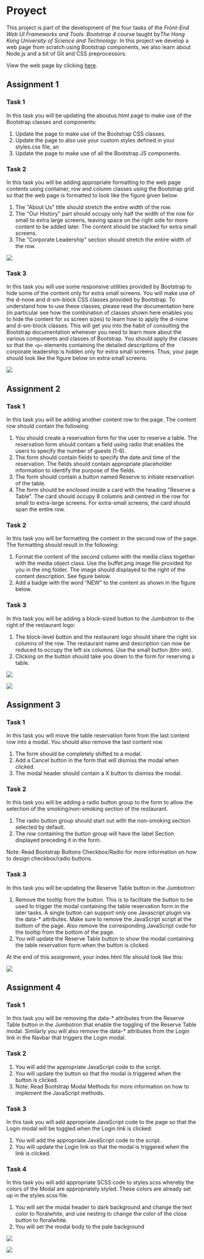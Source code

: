 # Proyect

This project is part of the development of the four tasks of the *Front-End Web UI Frameworks and Tools: Bootstrap 4* course taught by*The Hong Kong University of Science and Technology*. In this project we develop a web page from scratch using Bootstrap components, we also learn about Node.js and a bit of Git and CSS preprocessors.

View the web page by clicking [here](https://bootstrap4-hong-kong.herokuapp.com/).

## Assignment 1

### Task 1

In this task you will be updating the aboutus.html page to make use of the Bootstrap classes and components:

1. Update the page to make use of the Bootstrap CSS classes.
2. Update the page to also use your custom styles defined in your styles.css file, an
3. Update the page to make use of all the Bootstrap JS components.

### Task 2

In this task you will be adding appropriate formatting to the web page contents using container, row and column classes using the Bootstrap grid so that the web page is formatted to look like the figure given below. 

1. The "About Us" title should stretch the entire width of the row. 
2. The "Our History" part should occupy only half the width of the row for small to extra large screens, leaving space on the right side for more content to be added later. The content should be stacked for extra small screens.
3. The "Corporate Leadership" section should stretch the entire width of the row.

![](https://bootstrap4-hong-kong.herokuapp.com/img/full_screen_assingment1.png)

### Task 3

In this task you will use some responsive utilities provided by Bootstrap to hide some of the content only for extra small screens. You will make use of the d-none and d-sm-block CSS classes provided by Bootstrap. To understand how to use these classes, please read the documentation here (in particular see how the combination of classes shown here enables you to hide the content for xs screen sizes) to learn how to apply the d-none and d-sm-block classes. This will get you into the habit of consulting the Bootstrap documentation whenever you need to learn more about the various components and classes of Bootstrap. You should apply the classes so that the ```<p>``` elements containing the detailed descriptions of the corporate leadership is hidden only for extra small screens. Thus, your page should look like the figure below on extra small screens.

![](https://bootstrap4-hong-kong.herokuapp.com/img/movil_screen_assignment1.png)

## Assignment 2

### Task 1

In this task you will be adding another content row to the page. The content row should contain the following:

1. You should create a reservation form for the user to reserve a table. The reservation form should contain a field using radio that enables the users to specify the number of guests (1-6).
2. The form should contain fields to specify the date and time of the reservation. The fields should contain appropriate placeholder information to identify the purpose of the fields.
3. The form should contain a button named Reserve to initiate reservation of the table.
4. The form should be enclosed inside a card with the heading "Reserve a Table". The card should occupy 8 columns and centred in the row for small to extra-large screens. For extra-small screens, the card should span the entire row.

### Task 2

In this task you will be formatting the content in the second row of the page. The formatting should result in the following:

1. Format the content of the second column with the media class together with the media object class. Use the buffet.png image file provided for you in the img folder. The image should displayed to the right of the content description. See figure below.
2. Add a badge with the word “NEW” to the content as shown in the figure below.

### Task 3

In this task you will be adding a block-sized button to the Jumbotron to the right of the restaurant logo:

1. The block-level button and the restaurant logo should share the right six columns of the row. The restaurant name and description can now be reduced to occupy the left six columns. Use the small button (btn-sm).
2. Clicking on the button should take you down to the form for reserving a table.

![](https://bootstrap4-hong-kong.herokuapp.com/img/full_screen_assignment2.png)

![](https://bootstrap4-hong-kong.herokuapp.com/img/movil_screen_assignment2.png)

## Assignment 3

### Task 1

In this task you will move the table reservation form from the last content row into a modal. You should also remove the last content row.

1. The form should be completely shifted to a modal.
2. Add a Cancel button in the form that will dismiss the modal when clicked.
3. The modal header should contain a X button to dismiss the modal.

### Task 2

In this task you will be adding a radio button group to the form to allow the selection of the smoking/non-smoking section of the restaurant.

1. The radio button group should start out with the non-smoking section selected by default.
2. The row containing the button group will have the label Section displayed preceding it in the form.

Note: Read Bootstrap Buttons Checkbox/Radio for more information on how to design checkbox/radio buttons.

### Task 3

In this task you will be updating the Reserve Table button in the Jumbotron:

1. Remove the tooltip from the button. This is to facilitate the button to be used to trigger the modal containing the table reservation form in the later tasks. A single button can support only one Javascript plugin via the data-* attributes. Make sure to remove the JavaScript script at the bottom of the page. Also remove the corresponding JavaScript code for the tooltip from the bottom of the page.
2. You will update the Reserve Table button to show the modal containing the table reservation form when the button is clicked.

At the end of this assignment, your index.html file should look like this:

![](https://bootstrap4-hong-kong.herokuapp.com/img/screen_assignment3.png)

## Assignment 4

### Task 1

In this task you will be removing the data-* attributes from the Reserve Table button in the Jumbotron that enable the toggling of the Reserve Table modal. Similarly you will also remove the data-* attributes from the Login link in the Navbar that triggers the Login modal.

### Task 2

1. You will add the appropriate JavaScript code to the script.
2. You will update the button so that the modal is triggered when the button is clicked.
3. Note: Read Bootstrap Modal Methods for more information on how to implement the JavaScript methods.

### Task 3

In this task you will add appropriate JavaScript code to the page so that the Login modal will be toggled when the Login link is clicked:

1. You will add the appropriate JavaScript code to the script.
2. You will update the Login link so that the modal is triggered when the link is clicked.

### Task 4

In this task you will add appropriate SCSS code to styles.scss whereby the colors of the Modal are appropriately styled. These colors are already set up in the styles.scss file.

1. You will set the modal header to dark background and change the text color to floralwhite, and use nesting to change the color of the close button to floralwhite.
2. You will set the modal body to the pale background

![](https://bootstrap4-hong-kong.herokuapp.com/img/reserve_modal.png)

![](https://bootstrap4-hong-kong.herokuapp.com/img/login_modal.png)